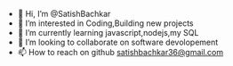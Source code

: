 - 👋 Hi, I’m @SatishBachkar
- 👀 I’m interested in Coding,Building new projects
- 🌱 I’m currently learning javascript,nodejs,my SQL
- 💞️ I’m looking to collaborate on software devolopement
- 📫 How to reach on github satishbachkar36@gmail.com

<!---
SatishBachkar/SatishBachkar is a ✨ special ✨ repository because its `README.md` (this file) appears on your GitHub profile.
You can click the Preview link to take a look at your changes.
--->
